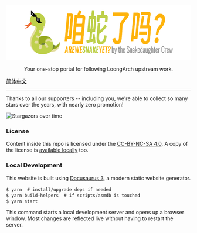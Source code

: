 <div align="center">
  <img alt="咱蛇了吗？AREWESNAKEYET? by the Snakedaughter Crew" src="./art/logo-readme.png" height="150" />
  <p>Your one-stop portal for following LoongArch upstream work.</p>
</div>

[简体中文](./README.md)

---

Thanks to all our supporters -- including you, we're able to collect so many stars over the years, with nearly zero promotion!

![Stargazers over time](https://starchart.cc/loongson-community/areweloongyet.svg)

### License

Content inside this repo is licensed under the [CC-BY-NC-SA 4.0](https://creativecommons.org/licenses/by-nc-sa/4.0/).
A copy of the license is [available locally](./LICENSE) too.

### Local Development

This website is built using [Docusaurus 3](https://docusaurus.io/), a modern static website generator.

```
$ yarn  # install/upgrade deps if needed
$ yarn build-helpers  # if scripts/asmdb is touched
$ yarn start
```

This command starts a local development server and opens up a browser window. Most changes are reflected live without having to restart the server.
